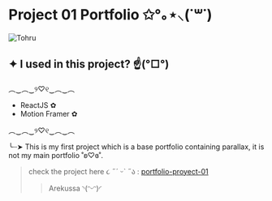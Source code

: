 # Project 01 Portfolio ✩°｡⋆⸜(˙꒳​˙)

![Tohru](https://i.pinimg.com/originals/c7/68/46/c768463782cef6ce7e65faf130e782db.gif)

## ✦ I used in this project? ☝️(°□°) 
  ︵‿︵‿୨♡୧‿︵‿︵
 - ReactJS ✿
 - Motion Framer ✿
 
︵‿︵‿୨♡୧‿︵‿︵

 ╰┈➤ This is my first project which is a base portfolio containing parallax, it is not my main portfolio ˚ʚ♡ɞ˚.
>check the project here ૮ ˶´ ᵕˋ ˶ა : [portfolio-proyect-01](https://portfolio-project-arekussa-01.netlify.app/)
>
>>Arekussa ◝(ᵔᵕᵔ)◜

